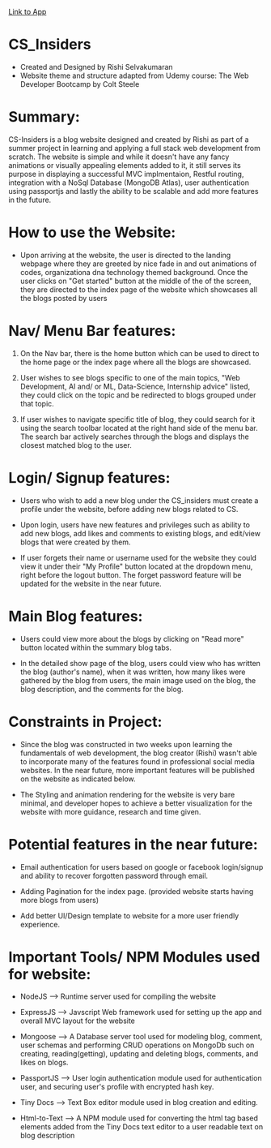 [Link to App]("https://cs-insiders.herokuapp.com/")
# CS_Insiders

* Created and Designed by Rishi Selvakumaran 
* Website theme and structure adapted from Udemy course: The Web Developer Bootcamp by Colt Steele

# Summary:

CS-Insiders is a blog website designed and created by Rishi as part of a summer project in learning and applying a full stack web development from scratch.
The website is simple and while it doesn't have any fancy animations or visually appealing elements added to it, it still serves its purpose in displaying a successful MVC implmentaion, Restful routing, integration with a NoSql Database (MongoDB Atlas), user authentication using passportjs and lastly the ability to be scalable and add more features in the future. 

# How to use the Website:

- Upon arriving at the website, the user is directed to the landing webpage where they are greeted by nice fade in and out animations of codes, organizationa dna technology themed background. Once the user clicks on "Get started" button at the middle of the of the screen, they are directed to the index page of the website which showcases all the blogs posted by users

# Nav/ Menu Bar features:

1. On the Nav bar, there is the home button which can be used to direct to the home page or the index page where all the blogs are showcased. 

2. User wishes to see blogs specific to one of the main topics, "Web Development, AI and/ or ML, Data-Science, Internship advice" listed, they could click on the topic and be redirected to blogs grouped under that topic.

3. If user wishes to navigate specific title of blog, they could search for it using the search toolbar located at the right hand side of the menu bar. The search bar actively searches through the blogs and displays the closest matched blog to the user.

# Login/ Signup features:

- Users who wish to add a new blog under the CS_insiders must create a profile under the website, before adding new blogs related to CS.

- Upon login, users have new features and privileges such as ability to add new blogs, add likes and comments to existing blogs, and edit/view blogs that were created by them. 

- If user forgets their name or username used for the website they could view it under their "My Profile" button located at the dropdown menu, right before the logout button. The forget password feature will be updated for the website in the near future.

# Main Blog features:

- Users could view more about the blogs by clicking on "Read more" button located within the summary blog tabs. 

- In the detailed show page of the blog, users could view who has written the blog (author's name), when it was written, how many likes were gathered by the blog from users, the main image used on the blog, the blog description, and the comments for the blog. 



# Constraints in Project:

- Since the blog was constructed in two weeks upon learning the fundamentals of web development, the blog creator (Rishi) wasn't able to incorporate many of the features found in professional social media websites. In the near future, more important features will be published on the website as indicated below.

- The Styling and animation rendering for the website is very bare minimal, and developer hopes to achieve a better visualization for the website with more guidance, research and time given.


# Potential features in the near future:

- Email authentication for users based on google or facebook login/signup and ability to recover forgotten password through email.

- Adding Pagination for the index page. (provided website starts having more blogs from users)

- Add better UI/Design template to website for a more user friendly experience.


# Important Tools/ NPM Modules used for website:

- NodeJS --> Runtime server used for compiling the website

- ExpressJS --> Javscript Web framework used for setting up the app and overall MVC layout for the website

- Mongoose --> A Database server tool used for modeling blog, comment, user schemas and performing CRUD operations on MongoDb such on creating, reading(getting), updating and deleting blogs, comments, and likes on blogs.

- PassportJS --> User login authentication module used for authentication user, and securing user's profile with encrypted hash key.

- Tiny Docs --> Text Box editor module used in blog creation and editing. 

- Html-to-Text --> A NPM module used for converting the html tag based elements added from the Tiny Docs text editor to a user readable text on blog description

